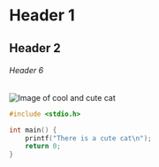 # Header 1
## Header 2
###### Header 6
![Image of cool and cute cat](https://unmatched.gg/api/avatars/user/1817e80b-1d7f-4df5-9493-6b131aafcf36.png)
```c
#include <stdio.h>

int main() {
    printf("There is a cute cat\n");
    return 0;
}
```
